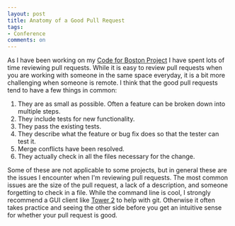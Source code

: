 ```yaml
---
layout: post
title: Anatomy of a Good Pull Request
tags:
- Conference
comments: on
---
```

As I have been working on my [Code for Boston Project](https://github.com/codeforboston/cambridge_energy_app) I have spent lots of time reviewing pull requests. While it is easy to review pull requests when you are working with someone in the same space everyday, it is a bit more challenging when someone is remote. I think that the good pull requests tend to have a few things in common:

1. They are as small as possible. Often a feature can be broken down into multiple steps.
2. They include tests for new functionality.
3. They pass the existing tests.
4. They describe what the feature or bug fix does so that the tester can test it.
5. Merge conflicts have been resolved.
6. They actually check in all the files necessary for the change.

Some of these are not applicable to some projects, but in general these are the issues I encounter when I'm reviewing pull requests. The most common issues are the size of the pull request, a lack of a description, and someone forgetting to check in a file. While the command line is cool, I strongly recommend a GUI client like [Tower 2](https://www.git-tower.com) to help with git. Otherwise it often takes practice and seeing the other side before you get an intuitive sense for whether your pull request is good.
